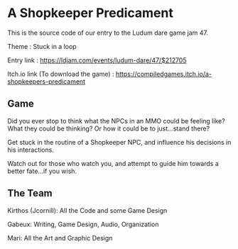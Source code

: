 # A Shopkeeper Predicament
 This is the source code of our entry to the Ludum dare game jam 47.

 Theme : Stuck in a loop

 Entry link : https://ldjam.com/events/ludum-dare/47/$212705

 Itch.io link (To download the game) : https://compiledgames.itch.io/a-shopkeepers-predicament

## Game

 Did you ever stop to think what the NPCs in an MMO could be feeling like?
 What they could be thinking?
 Or how it could be to just…stand there? 

 Get stuck in the routine of a Shopkeeper NPC, and influence his decisions in his interactions.

 Watch out for those who watch you, and attempt to guide him towards a better fate…if you wish.

## The Team

 Kirthos (Jcornill): All the Code and some Game Design

 Gabeux: Writing, Game Design, Audio, Organization

 Mari: All the Art and Graphic Design
